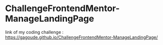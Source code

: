 # ChallengeFrontendMentor-ManageLandingPage

link of my coding challenge : https://gagoude.github.io/ChallengeFrontendMentor-ManageLandingPage/

